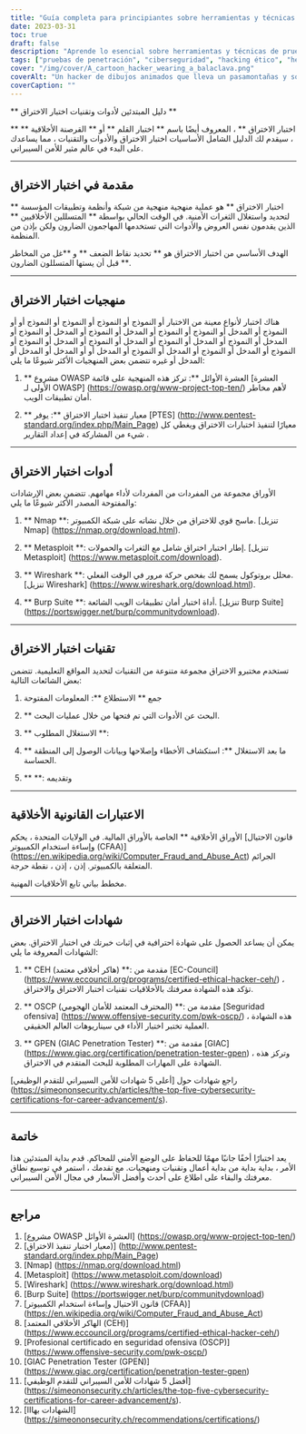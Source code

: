 ```yaml
---
title: "Guía completa para principiantes sobre herramientas y técnicas de pruebas de penetración"
date: 2023-03-31
toc: true
draft: false
description: "Aprende lo esencial sobre herramientas y técnicas de pruebas de penetración, metodologías y certificaciones para dar el pistoletazo de salida a tu carrera en ciberseguridad."
tags: ["pruebas de penetración", "ciberseguridad", "hacking ético", "herramientas", "técnicas", "guía para principiantes", "Nmap", "Metasploit", "Wireshark", "Burp Suite", "OSSTMM", "PTES", "OWASP", "CEH", "OSCP", "GPEN", "pruebas de seguridad", "evaluación de vulnerabilidades", "seguridad de redes", "seguridad de la información"].
cover: "/img/cover/A_cartoon_hacker_wearing_a_balaclava.png"
coverAlt: "Un hacker de dibujos animados que lleva un pasamontañas y sostiene una lupa, examinando una pantalla de ordenador que muestra varias herramientas de pruebas de hacking como Nmap, Metasploit, Wireshark y Burp Suite, con cerraduras digitales que simbolizan sistemas seguros en el fondo."
coverCaption: ""
---
```



 ** دليل المبتدئين لأدوات وتقنيات اختبار الاختراق **
 
 ** اختبار الاختراق ** ، المعروف أيضًا باسم ** اختبار القلم ** أو ** القرصنة الأخلاقية ** ، سيقدم لك الدليل الشامل الأساسيات اختبار الاختراق والأدوات والتقنيات ، مما يساعدك على البدء في عالم مثير للأمن السيبراني.
 
 ______
 
 ## مقدمة في اختبار الاختراق
 
 ** اختبار الاختراق ** هو عملية منهجية منهجية من شبكة وأنظمة وتطبيقات المؤسسة لتحديد واستغلال الثغرات الأمنية. في الوقت الحالي بواسطة ** المتسللين الأخلاقيين ** الذين يقدمون نفس العروض والأدوات التي تستخدمها المهاجمون الضارون ولكن بإذن من المنظمة.
 
 الهدف الأساسي من اختبار الاختراق هو ** تحديد نقاط الضعف ** و **غل من المخاطر ** قبل أن يستها المتسللون الضارون.
 
 ______
 
 ## منهجيات اختبار الاختراق
 
 هناك اختبار لأنواع معينة من الاختبار أو النموذج أو النموذج أو النموذج أو النموذج أو أو النموذج أو المدخل أو النموذج أو النموذج أو المدخل أو النموذج أو المدخل أو النموذج أو المدخل أو النموذج أو المدخل أو النموذج أو المدخل أو النموذج أو المدخل أو النموذج أو  النموذج أو المدخل أو النموذج أو المدخل أو النموذج أو المدخل أو أو المدخل أو المدخل أو المدخل أو غيره تتضمن بعض المنهجيات الأكثر شيوعًا ما يلي:
 
 1. ** مشروع OWASP العشرة الأوائل **: تركز هذه المنهجية على قائمة [العشرة الأولى لـ OWASP] (https://owasp.org/www-project-top-ten/) لأهم مخاطر أمان تطبيقات الويب.
 
 2. ** معيار تنفيذ اختبار الاختراق **: يوفر [PTES] (http://www.pentest-standard.org/index.php/Main_Page) معيارًا لتنفيذ اختبارات الاختراق ويغطي كل شيء من المشاركة في إعداد التقارير .
 
 ______
 
 ## أدوات اختبار الاختراق
 
 الأوراق مجموعة من المفردات من المفردات لأداء مهامهم. تتضمن بعض الإرشادات والمفتوحة المصدر الأكثر شيوعًا ما يلي:
 
 1. ** Nmap **: ماسح قوي للاختراق من خلال نشاته على شبكة الكمبيوتر. [تنزيل Nmap] (https://nmap.org/download.html).
 
 2. ** Metasploit **: إطار اختبار اختراق شامل مع الثغرات والحمولات. [تنزيل Metasploit] (https://www.metasploit.com/download).
 
 3. ** Wireshark **: محلل بروتوكول يسمح لك بفحص حركة مرور في الوقت الفعلي. [تنزيل Wireshark] (https://www.wireshark.org/download.html).
 
 4. ** Burp Suite **: أداة اختبار أمان تطبيقات الويب الشائعة. [تنزيل Burp Suite] (https://portswigger.net/burp/communitydownload).
 
 ______
 
 ## تقنيات اختبار الاختراق
 
 تستخدم مختبرو الاختراق مجموعة متنوعة من التقنيات لتحديد المواقع التعليمية. تتضمن بعض الشائعات التالية:
 
 1. جمع ** الاستطلاع **: المعلومات المفتوحة
 
 2. ** البحث عن الأدوات التي تم فتحها من خلال عمليات البحث.
 
 3. ** الاستغلال المطلوب **:
 
 4. ** ما بعد الاستغلال **: استكشاف الأخطاء وإصلاحها وبيانات الوصول إلى المنطقة الحساسة.
 
 5. ** **: وتقديمه
 
 ______
 
 ## الاعتبارات القانونية الأخلاقية
 
 الأوراق الأخلاقية ** الخاصة بالأوراق المالية. في الولايات المتحدة ، يحكم [قانون الاحتيال وإساءة استخدام الكمبيوتر (CFAA)] (https://en.wikipedia.org/wiki/Computer_Fraud_and_Abuse_Act) الجرائم المتعلقة بالكمبيوتر. إذن ، إذن ، نقطة حرجة.
 
 مخطط بياني تابع الأخلاقيات المهنية.
 
 ______
 
 ## شهادات اختبار الاختراق
 
 يمكن أن يساعد الحصول على شهادة احترافية في إثبات خبرتك في اختبار الاختراق. بعض الشهادات المعروفة ما يلي:
 
 1. ** CEH (هاكر أخلاقي معتمد) **: مقدمة من [EC-Council] (https://www.eccouncil.org/programs/certified-ethical-hacker-ceh/) ، تؤكد هذه الشهادة معرفتك بالأخلاقيات تقنيات اختبار الاختراق والاختراق.
 
 2. ** OSCP (المحترف المعتمد للأمان الهجومي) **: مقدمة من [Seguridad ofensiva] (https://www.offensive-security.com/pwk-oscp/) ، هذه الشهادة العملية تختبر اختبار الأداء في سيناريوهات العالم الحقيقي.
 
 3. ** GPEN (GIAC Penetration Tester) **: مقدمة من [GIAC] (https://www.giac.org/certification/penetration-tester-gpen) ، وتركز هذه الشهادة على المهارات المطلوبة للبحث المتقدم في الاختراق.
 
 راجع شهادات حول [أعلى 5 شهادات للأمن السيبراني للتقدم الوظيفي] (https://simeononsecurity.ch/articles/the-top-five-cybersecurity-certifications-for-career-advancement/s).
 
 ______
 
 ## خاتمة
 
 يعد اختبارًا أخفًا جانبًا مهمًا للحفاظ على الوضع الأمني للمحاكم. قدم بداية المبتدئين هذا الأمر ، بداية بداية من بداية أعمال وتقنيات ومنهجيات. مع تقدمك ، استمر في توسيع نطاق معرفتك والبقاء على اطلاع على أحدث وأفضل الأسعار في مجال الأمن السيبراني.
 
 ______
 
 ## مراجع
 
 1. [مشروع OWASP العشرة الأوائل] (https://owasp.org/www-project-top-ten/)
 2. [معيار اختبار تنفيذ الاختراق)] (http://www.pentest-standard.org/index.php/Main_Page)
 3. [Nmap] (https://nmap.org/download.html)
 4. [Metasploit] (https://www.metasploit.com/download)
 5. [Wireshark] (https://www.wireshark.org/download.html)
 6. [Burp Suite] (https://portswigger.net/burp/communitydownload)
 7. [قانون الاحتيال وإساءة استخدام الكمبيوتر (CFAA)] (https://en.wikipedia.org/wiki/Computer_Fraud_and_Abuse_Act)
 8. [الهاكر الأخلاقي المعتمد (CEH)] (https://www.eccouncil.org/programs/certified-ethical-hacker-ceh/)
 9. [Profesional certificado en seguridad ofensiva (OSCP)] (https://www.offensive-security.com/pwk-oscp/)
 10. [GIAC Penetration Tester (GPEN)] (https://www.giac.org/certification/penetration-tester-gpen)
 11. [أفضل 5 شهادات للأمن السيبراني للتقدم الوظيفي] (https://simeononsecurity.ch/articles/the-top-five-cybersecurity-certifications-for-career-advancement/s).
 12. [الشهادات بهااا] (https://simeononsecurity.ch/recommendations/certifications/)
 
